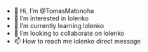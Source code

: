 - 👋 Hi, I’m @TomasMatonoha
- 👀 I’m interested in lolenko
- 🌱 I’m currently learning lolenko
- 💞️ I’m looking to collaborate on lolenko
- 📫 How to reach me lolenko direct message

<!---
TomasMatonoha/TomasMatonoha is a ✨ special ✨ repository because its `README.md` (this file) appears on your GitHub profile.
You can click the Preview link to take a look at your changes.
--->
